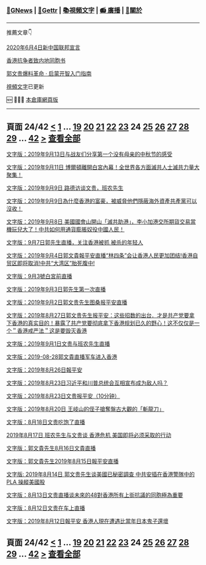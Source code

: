 ﻿###  [:newspaper:GNews](/README.md) | [:statue_of_liberty:Gettr](/content/gettr/README.md) | [:books:視頻文字](/content/README.md) | [:radio: 廣播](/content/docs/g-radio/README.md) | [:pray:關於](https://github.com/ourhimalayas/home/tree/main/about)
---

推薦文章:point_down:

[2020年6月4日新中国联邦宣言](/content/docs/declaration-of-the-New-Federal-State-of-China/README.md)

[香港抗争者致内地同胞书](/master/2019/08/a_letter_from_the_hong_kong_people.md)

[郭文贵爆料革命 · 启蒙开智入门指南](https://github.com/Pangu2020together/guo-whistleblowing-revolution)

[視頻文字](/content/README.md)已更新

:new: :tada::tada::tada: [本倉庫網頁版](https://ourhimalayas.github.io/)

---
## 頁面 24/42 [**<**](/content/transcript/README-23.md) [1](/content/transcript/README.md) ... [19](/content/transcript/README-19.md) [20](/content/transcript/README-20.md) [21](/content/transcript/README-21.md) [22](/content/transcript/README-22.md) [23](/content/transcript/README-23.md) **24** [25](/content/transcript/README-25.md) [26](/content/transcript/README-26.md) [27](/content/transcript/README-27.md) [28](/content/transcript/README-28.md) [29](/content/transcript/README-29.md) ... [42](/content/transcript/README-42.md) [**>**](/content/transcript/README-25.md) [查看全部](/content/transcript/README-all.md)

[文字版：2019年9月13日与战友们分享第一个没有母亲的中秋节的感受](/content/transcript/2019/09/20190915-1829806510018363153.md)

[文字版：2019年9月11日 博爾頓離開白宮內幕！全世界各方面滅共人士滅共力量大聚集！](/content/transcript/2019/09/20190912-697366715802787855.md)

[文字版：2019年9月9日 路德访谈文贵，班农先生](/content/transcript/2019/09/20190911-4067565485172047887.md)

[文字版：2019年9月9日為什麼香港的富豪，被威脅他們隱蔽海外資產共產黨可以沒收！](/content/transcript/2019/09/20190910-2862056043397167369.md)

[文字版：2019年9月8日 美國國會山開山「滅共助港」，李小加港交所期貨交易當機玩兒大了！中共如何用通貨膨脹奴役中國人民！](/content/transcript/2019/09/20190909-1380855058008823233.md)

[文字版：9月7日郭先生直播，关注香港被抓 被杀的年轻人](/content/transcript/2019/09/20190908-7629841718868230274.md)

[文字版：2019年9月4日郭文貴報平安直播“林四条”会让香港人民更加团结!香港自贸区即将取消!中共“大湾区”胎死腹中!](/content/transcript/2019/09/20190906-2846090461215125304.md)

[文字版：9月3號白宮前直播](/content/transcript/2019/09/20190904-4087259509718924066.md)

[文字版：2019年9月3日郭先生第一次直播](/content/transcript/2019/09/20190904-8691813112681761342.md)

[文字版：2019年9月2日郭文贵先生图桑报平安直播](/content/transcript/2019/09/20190904-5593137024471595991.md)

[文字版：2019年8月27日郭文贵先生报平安：这些招数的出台．才是共产党要拿下香港的真实目的！暴露了共产党要彻底拿下香港规划已久的野心！这不仅仅是一个＂香港戒严法＂这是要毁灭香港](/content/transcript/2019/09/20190904-6068893514694750692.md)

[文字版：2019年9月1日文贵与班农先生直播](/content/transcript/2019/09/20190903-5392054395112197573.md)

[文字版：2019-08-28郭文貴直播军车进入香港](/content/transcript/2019/08/20190829-4985715477870205378.md)

[文字版：2019年8月26日報平安](/content/transcript/2019/08/20190827-4686079139048004973.md)

[文字版：2019年8月23日习近平和川普总统会互相宣布成为敌人吗？](/content/transcript/2019/08/20190827-7154322243260745813.md)

[文字版：2019年8月23日文贵报平安（10分钟）](/content/transcript/2019/08/20190824-5714793768655054415.md)

[文字版：2019年8月20日 王岐山的侄子搶奪盤古大觀的「斬龍刀」](/content/transcript/2019/08/20190822-18293374283100190.md)

[文字版：8月18日文贵吃饱了直播](/content/transcript/2019/08/20190822-8029195555016463956.md)

[2019年8月17日 班农先生与文贵谈 香港危机 美国即将必须采取的行动](/content/transcript/2019/08/20190819-5676820155081817041.md)

[文字版：郭文貴先生8月16日文貴直播](/content/transcript/2019/08/20190819-2341336785643764547.md)

[文字版：郭文貴先生2019年8月15日報平安直播](/content/transcript/2019/08/20190819-7582253714688026419.md)

[文字版: 2019年8月14日 郭文贵先生谈美國已秘密調查 中共安插在香港警隊中的PLA 操縱美國股](/content/transcript/2019/08/20190815-8696204592091636594.md)

[文字版：8月13日文贵直播谈未來的48對香港所有上街抗議的同胞極為重要](/content/transcript/2019/08/20190814-2176259177090842759.md)

[文字版：8月12日文贵在车上直播](/content/transcript/2019/08/20190814-5736259304944176367.md)

[文字版：2019年8月12日報平安 香港人現在遭遇比當年日本鬼子還壞](/content/transcript/2019/08/20190813-2165620896818936239.md)


## 頁面 24/42 [**<**](/content/transcript/README-23.md) [1](/content/transcript/README.md) ... [19](/content/transcript/README-19.md) [20](/content/transcript/README-20.md) [21](/content/transcript/README-21.md) [22](/content/transcript/README-22.md) [23](/content/transcript/README-23.md) **24** [25](/content/transcript/README-25.md) [26](/content/transcript/README-26.md) [27](/content/transcript/README-27.md) [28](/content/transcript/README-28.md) [29](/content/transcript/README-29.md) ... [42](/content/transcript/README-42.md) [**>**](/content/transcript/README-25.md) [查看全部](/content/transcript/README-all.md)
